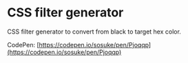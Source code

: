 # CSS filter generator

CSS filter generator to convert from black to target hex color.

CodePen: [https://codepen.io/sosuke/pen/Pjoqqp](https://codepen.io/sosuke/pen/Pjoqqp)
